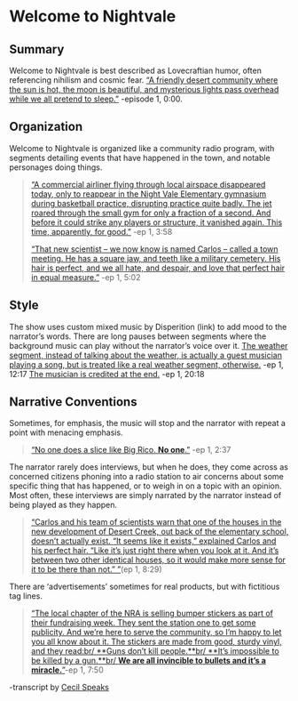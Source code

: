 # Welcome to Nightvale

## Summary

Welcome to Nightvale is best described as Lovecraftian humor, often referencing nihilism and cosmic fear. [“A friendly desert community where the sun is hot, the moon is beautiful, and mysterious lights pass overhead while we all pretend to sleep.”][1] -episode 1, 0:00.


## Organization

Welcome to Nightvale is organized like a community radio program, with segments detailing events that have happened in the town, and notable personages doing things.
>[“A commercial airliner flying through local airspace disappeared today, only to reappear in the Night Vale Elementary gymnasium during basketball practice, disrupting practice quite badly. The jet roared through the small gym for only a fraction of a second. And before it could strike any players or structure, it vanished again. This time, apparently, for good.”][1] -ep 1, 3:58
>
>[“That new scientist – we now know is named Carlos – called a town meeting. He has a square jaw, and teeth like a military cemetery. His hair is perfect, and we all hate, and despair, and love that perfect hair in equal measure.”][1] -ep 1, 5:02


## Style

The show uses custom mixed music by Disperition (link) to add mood to the narrator’s words. There are long pauses between segments where the background music can play without the narrator’s voice over it.
[The weather segment, instead of talking about the weather, is actually a guest musician playing a song, but is treated like a real weather segment, otherwise.][1] -ep 1, 12:17 [The musician is credited at the end.][1] -ep 1, 20:18

## Narrative Conventions

Sometimes, for emphasis, the music will stop and the narrator with repeat a point with menacing emphasis. 
>[“No one does a slice like Big Rico. **No one**.”][1] -ep 1, 2:37

The narrator rarely does interviews, but when he does, they come across as concerned citizens phoning into a radio station to air concerns about some specific thing that has happened, or to weigh in on a topic with an opinion. Most often, these interviews are simply narrated by the narrator instead of being played as they happen.
>[“Carlos and his team of scientists warn that one of the houses in the new development of Desert Creek, out back of the elementary school, doesn’t actually exist.
“It seems like it exists,” explained Carlos and his perfect hair. “Like it’s just right there when you look at it. And it’s between two other identical houses, so it would make more sense for it to be there than not.” ”][1](ep 1, 8:29)

There are ‘advertisements’ sometimes for real products, but with fictitious tag lines. 
>[“The local chapter of the NRA is selling bumper stickers as part of their fundraising week. They sent the station one to get some publicity. And we’re here to serve the community, so I’m happy to let you all know about it. The stickers are made from good, sturdy vinyl, and they read:br/
**Guns don’t kill people.**br/
**It’s impossible to be killed by a gun.**br/
**We are all invincible to bullets and it’s a miracle.**”][1]-ep 1, 7:50


-transcript by [Cecil Speaks](http://cecilspeaks.tumblr.com/post/56680281610/episode-1-pilot)

[1]: https://www.youtube.com/watch?v=6ldQLfHxH9M
